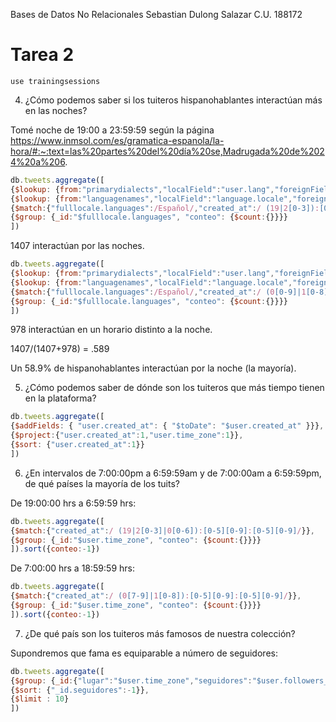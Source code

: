Bases de Datos No Relacionales
Sebastian Dulong Salazar
C.U. 188172
# Tarea 2

`use trainingsessions`

4. ¿Cómo podemos saber si los tuiteros hispanohablantes interactúan más en las noches?

Tomé noche de 19:00 a 23:59:59 según la página https://www.inmsol.com/es/gramatica-espanola/la-hora/#:~:text=las%20partes%20del%20día%20se,Madrugada%20de%2024%20a%206.


```javascript
db.tweets.aggregate([
{$lookup: {from:"primarydialects","localField":"user.lang","foreignField":"lang","as":"language"}},
{$lookup: {from:"languagenames","localField":"language.locale","foreignField":"locale","as":"fulllocale"}},
{$match:{"fulllocale.languages":/Español/,"created_at":/ (19|2[0-3]):[0-5][0-9]:[0-5][0-9]/}},
{$group: {_id:"$fulllocale.languages", "conteo": {$count:{}}}}
])
```

1407 interactúan por las noches. 
```javascript
db.tweets.aggregate([
{$lookup: {from:"primarydialects","localField":"user.lang","foreignField":"lang","as":"language"}},
{$lookup: {from:"languagenames","localField":"language.locale","foreignField":"locale","as":"fulllocale"}},
{$match:{"fulllocale.languages":/Español/,"created_at":/ (0[0-9]|1[0-8]):[0-5][0-9]:[0-5][0-9]/}},
{$group: {_id:"$fulllocale.languages", "conteo": {$count:{}}}}
])
```

978 interactúan en un horario distinto a la noche.

1407/(1407+978) = .589 

Un 58.9% de hispanohablantes interactúan por la noche (la mayoría).


5. ¿Cómo podemos saber de dónde son los tuiteros que más tiempo tienen en la plataforma?

``` javascript
db.tweets.aggregate([
{$addFields: { "user.created_at": { "$toDate": "$user.created_at" }}}, //la función $toDate cabia string a ISODate para poder ordenarlos ascendentemente por fecha
{$project:{"user.created_at":1,"user.time_zone":1}},
{$sort: {"user.created_at":1}}
])
```

6. ¿En intervalos de 7:00:00pm a 6:59:59am y de 7:00:00am a 6:59:59pm, de qué países la mayoría de los tuits?

De 19:00:00 hrs a 6:59:59 hrs:

``` javascript
db.tweets.aggregate([
{$match:{"created_at":/ (19|2[0-3]|0[0-6]):[0-5][0-9]:[0-5][0-9]/}},
{$group: {_id:"$user.time_zone", "conteo": {$count:{}}}}
]).sort({conteo:-1})
```

De 7:00:00 hrs a 18:59:59 hrs:

``` javascript
db.tweets.aggregate([
{$match:{"created_at":/ (0[7-9]|1[0-8]):[0-5][0-9]:[0-5][0-9]/}},
{$group: {_id:"$user.time_zone", "conteo": {$count:{}}}}
]).sort({conteo:-1})
```

7. ¿De qué país son los tuiteros más famosos de nuestra colección?

Supondremos que fama es equiparable a número de seguidores:

``` javascript
db.tweets.aggregate([
{$group: {_id:{"lugar":"$user.time_zone","seguidores":"$user.followers_count"}}},
{$sort: {"_id.seguidores":-1}},
{$limit : 10}
])
```
